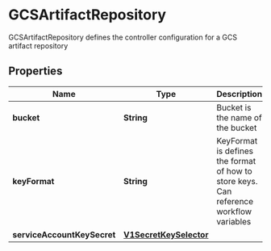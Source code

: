 

# GCSArtifactRepository

GCSArtifactRepository defines the controller configuration for a GCS artifact repository
## Properties

Name | Type | Description | Notes
------------ | ------------- | ------------- | -------------
**bucket** | **String** | Bucket is the name of the bucket |  [optional]
**keyFormat** | **String** | KeyFormat is defines the format of how to store keys. Can reference workflow variables |  [optional]
**serviceAccountKeySecret** | [**V1SecretKeySelector**](V1SecretKeySelector.md) |  |  [optional]



